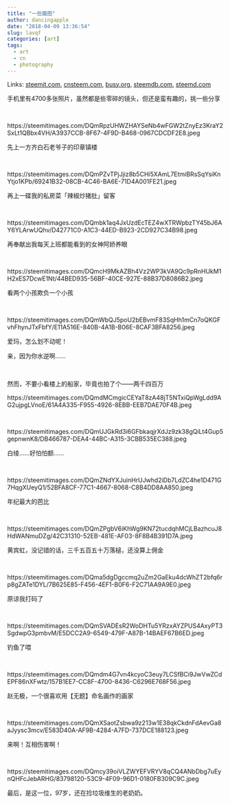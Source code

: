 ```yaml
---
title: "一些趣图"
author: dancingapple
date: "2018-04-09 13:36:54"
slug: lavqf
categories: [art]
tags: 
  - art
  - cn
  - photography
---
```


Links: [steemit.com](https://steemit.com/art/@dancingapple/lavqf), [cnsteem.com](https://cnsteem.com/art/@dancingapple/lavqf), [busy.org](https://busy.org/art/@dancingapple/lavqf), [steemdb.com](https://steemdb.com/art/@dancingapple/lavqf), [steemd.com](https://steemd.com/art/@dancingapple/lavqf)

<html>
<p>手机里有4700多张照片，虽然都是些零碎的镜头，但还是蛮有趣的，挑一些分享<U+0001F60B></p>
<p><br></p>
<p>https://steemitimages.com/DQmRpzUHWZHAYSeNb4wFGW2tZnyEz3KraY2SxLt1QBbx4VH/A3937CCB-8F67-4F9D-B468-0967CDCDF2E8.jpeg</p>
<p>先上一方齐白石老爷子的印章镇楼</p>
<p><br></p>
<p>https://steemitimages.com/DQmPZvTPjJjiz8b5CHi5XAmL7EtmiBRsSqYsiKnYtjo1KPb/69241B32-08CB-4C46-BA6E-71D4A001FE21.jpeg</p>
<p>再上一碟我的私房菜「辣椒炒猪肚」留客</p>
<p><br></p>
<p>https://steemitimages.com/DQmbk1aq4JxUzdEcTEZ4wXTRWpbzTY45bJ6AY6YLArwUQhv/D42771C0-A1C3-44ED-B923-2CD927C34B98.jpeg</p>
<p>再奉献出我每天上班都能看到的女神阿娇养眼</p>
<p><br></p>
<p>https://steemitimages.com/DQmcH9MkAZBh4Vz2WP3kVA9Qc9pRnHUkM1H2xES7DcwE1Nt/44BED935-56BF-40CE-927E-88B37D8086B2.jpeg</p>
<p>看两个小孩欺负一个小孩</p>
<p><br></p>
<p>https://steemitimages.com/DQmWbQJ5poU2bEBvmF83SqHh1mCn7oQKGFvhFhynJTxFbfY/E11A516E-840B-4A1B-B06E-8CAF3BFA8256.jpeg</p>
<p>爱玛，怎么划不动呢！</p>
<p>亲，因为你水逆啊……</p>
<p><br></p>
<p>然而，不要小看楼上的船家，毕竟也拍了个——两千四百万</p>
<p>https://steemitimages.com/DQmdMCmgicCEYaT8zA48jT5NTxiQpWgLdd9AG2ujpgLVnoE/61A4A335-F955-4926-8EBB-EEB7DAE70F4B.jpeg</p>
<p><br></p>
<p>https://steemitimages.com/DQmUJGkRd3i6GFbkaqjrXdJz9zk38gQiLt4Gup5gepnwnK8/DB466787-DEA4-44BC-A315-3CBB535EC388.jpeg</p>
<p>白绫……好怕怕额……</p>
<p><br></p>
<p>https://steemitimages.com/DQmZNdYXJuinHrUJwhd2iDb7LdZC4he1D471G7HqgXUeyQ1/52BFA8CF-77C1-4667-8068-C8B4DD8AA850.jpeg</p>
<p>年纪最大的芭比</p>
<p><br></p>
<p>https://steemitimages.com/DQmZPgbV6iKhWg9KN72tucdqhMCjLBazhcuJ8HdWANmuDZg/42C31310-52EB-481E-AF03-8F8B4B391D7A.jpeg</p>
<p>黄宾虹，没记错的话，三千五百五十万落槌，还没算上佣金</p>
<p><br></p>
<p>https://steemitimages.com/DQma5dgDgccmq2uZm2GaEku4dcWhZT2bfq6rp8gZATe1DYL/7B625E85-F456-4EF1-B0F6-F2C71AA9A9E0.jpeg</p>
<p>原谅我打码了</p>
<p><br></p>
<p>https://steemitimages.com/DQmSVADEsR2WoDHTu5YRzxAYZPUS4AxyPT3SgdwpG3pmbvM/E5DCC2A9-6549-479F-A87B-14BAEF67B6ED.jpeg</p>
<p>钓鱼<U+0001F3A3>了喂</p>
<p><br></p>
<p>https://steemitimages.com/DQmdm4G7vn4kcyoC3euy7LCSfBCi9JwVwZCdEPF86nXFwtz/157B1EE7-CC8F-4700-8436-C6296E768F56.jpeg</p>
<p>赵无极，一个很喜欢用【无题】命名画作的画家</p>
<p><br></p>
<p>https://steemitimages.com/DQmXSaotZsbwa9z213w1E38qkCkdnFdAevGa8aJyysc3mcv/E583D40A-AF9B-4284-A7FD-737DCE188123.jpeg</p>
<p>来啊！互相伤害啊！</p>
<p><br></p>
<p>https://steemitimages.com/DQmcy39oiVLZWYEFVRYV8qCQ4ANbDbg7uEynQHFcJebARHG/83798120-53C9-4F09-96D1-0180FB309C9C.jpeg</p>
<p>最后，是这一位，97岁，还在捡垃圾维生的老奶奶。</p>
<p><br></p>
<p><br></p>
<p><br></p>
<p><br></p>
<p><br></p>
<p><br></p>
<p><br></p>
<p><br></p>
<p><br></p>
<p><br></p>
</html>
